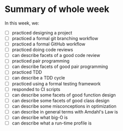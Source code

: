 # Summary of whole week

In this week, we:

- [ ] practiced designing a project
- [ ] practiced a formal git branching workflow
- [ ] practiced a formal GitHub workflow
- [ ] practiced doing code reviews
- [ ] can describe facets of a good code review
- [ ] practiced pair programming
- [ ] can describe facets of good pair programming
- [ ] practiced TDD
- [ ] can describe a TDD cycle
- [ ] practiced using a formal testing framework
- [ ] responded to CI scripts
- [ ] can describe some facets of good function design
- [ ] can describe some facets of good class design
- [ ] can describe some misconceptions in optimization
- [ ] can describe in general terms with Amdahl's Law is
- [ ] can describe what big-O is
- [ ] can describe what a run-time profile is
